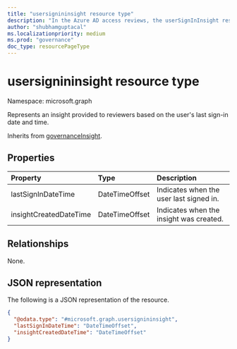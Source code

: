 ```yaml
---
title: "usersignininsight resource type"
description: "In the Azure AD access reviews, the userSignInInsight resource represents insights provided to reviewers based on the user's last sign-in date and time."
author: "shubhamguptacal"
ms.localizationpriority: medium
ms.prod: "governance"
doc_type: resourcePageType
---
```


# usersignininsight resource type

Namespace: microsoft.graph

Represents an insight provided to reviewers based on the user's last sign-in date and time.

Inherits from [governanceInsight](governanceinsight.md).

## Properties
| Property    | Type   | Description |
| :---------------| :---------- | :---------- |
| lastSignInDateTime | DateTimeOffset | Indicates when the user last signed in. |
| insightCreatedDateTime | DateTimeOffset | Indicates when the insight was created. |

## Relationships
None.

## JSON representation
The following is a JSON representation of the resource.
<!-- {
  "blockType": "resource",
  "@odata.type": "microsoft.graph.usersignininsight",
  "baseType": "microsoft.graph.governanceInsight"
}
-->
``` json
{
  "@odata.type": "#microsoft.graph.usersignininsight",
  "lastSignInDateTime": "DateTimeOffset",
  "insightCreatedDateTime": "DateTimeOffset"
}
```

<!--
{
  "type": "#page.annotation",
  "description": "usersignininsight resource",
  "keywords": "",
  "section": "documentation",
  "tocPath": "",
  "suppressions": []
}
-->

